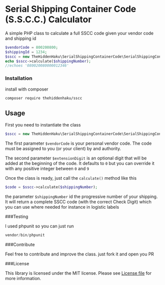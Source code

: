 Serial Shipping Container Code (S.S.C.C.) Calculator
===============

A simple PHP class to calculate a full SSCC code given your vendor code and shipping id

```php
$vendorCode = 800200800;
$shippingId = 1234;
$sscc = new TheHiddenHaku\SerialShippingContainerCode\SerialShippingContainerCode($vendorCode);
echo $sscc->calculate($shippingNumber);
//echoes '080020080000012346'
```

### Installation
install with composer
```
composer require thehiddenhaku/sscc
```

## Usage

First you need to instantiate the class
```php
$sscc = new TheHiddenHaku\SerialShippingContainerCode\SerialShippingContainerCode($vendorCode, $extensionDigit);
```
The first parameter `$vendorCode` is your personal vendor code.
The code must be assigned to you (or your client) by and authority.

The second parameter `$extensionDigit` is an optional digit that will be added at the beginning of the code.
It defaults to `0` but you can override it with any positive integer between `0` and `9`

Once the class is ready, just call the `calculate()` method like this
```php
$code = $sscc->calculate($shippingNumber);
```
the parameter `$shippingNumber` id the progressive number of your shipping.
It will return a complete SSCC code (with the correct Check Digit) which you can use where needed for instance in logistic labels

###Testing

I used phpunit so you can just run
```php
vendor/bin/phpunit
```

###Contribute

Feel free to contribute and improve the class. just fork it and open you PR

###License

This library is licensed under the MIT license. Please see [License file](LICENSE.txt) for more information.